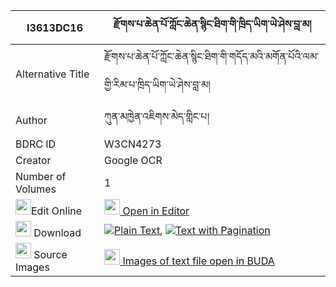 |I3613DC16|རྫོགས་པ་ཆེན་པོ་ཀློང་ཆེན་སྙིང་ཐིག་གི་ཁྲིད་ཡིག་ཡེ་ཤེས་བླ་མ། 
| --- | --- 
|Alternative Title |རྫོགས་པ་ཆེན་པོ་ཀློང་ཆེན་སྙིང་ཐིག་གི་གདོད་མའི་མགོན་པོའི་ལམ་གྱི་རིམ་པ་ཁྲིད་ཡིག་ཡེ་ཤེས་བླ་མ།
|Author| ཀུན་མཁྱེན་འཇིགས་མེད་གླིང་པ།
|BDRC ID | W3CN4273
|Creator | Google OCR
|Number of Volumes| 1
|<img width="25" src="https://img.icons8.com/color/25/000000/edit-property.png">Edit Online| [<img width="25" src="https://avatars.githubusercontent.com/u/45091458?s=200&v=4"> Open in Editor](http://editor.openpecha.org/I3613DC16)
|<img width="25" src="https://img.icons8.com/fluent/48/000000/download-2.png"/>  Download | [![](https://img.icons8.com/color/20/000000/txt.png)Plain Text](https://github.com/Openpecha/I3613DC16/releases/download/v1/dzokpa_chenpo_longchen_nyingti_plain_I3613DC16.zip), [![](https://img.icons8.com/color/20/000000/txt.png)Text with Pagination](https://github.com/Openpecha/I3613DC16/releases/download/v1/dzokpa_chenpo_longchen_nyingti_pages_I3613DC16.zip)
|<img width="25" src="https://img.icons8.com/plasticine/100/000000/pictures-folder.png"/>  Source Images | [<img width="25" src="https://library.bdrc.io/icons/BUDA-small.svg"> Images of text file open in BUDA](https://library.bdrc.io/show/bdr:W3CN4273)
